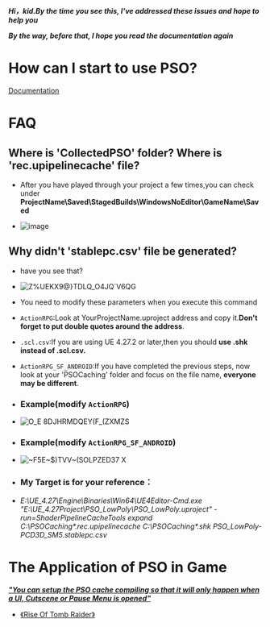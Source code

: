 ***Hi，kid.By the time you see this, I've addressed these issues and hope to help you***  

***By the way, before that, I hope you read the documentation again***





# How can I start to use PSO?

[Documentation](https://docs.unrealengine.com/4.26/en-US/SharingAndReleasing/PSOCaching/)

# FAQ

## Where is 'CollectedPSO' folder?  Where is 'rec.upipelinecache' file?

* After you have played through your project a few times,you can check under **ProjectName\Saved\StagedBuilds\WindowsNoEditor\GameName\Saved**

* ![image](https://github.com/Nanfengzhiwo1/TipsAboutPSO_UEOnWindows/assets/107869748/7043187e-c62c-4b5e-b300-29114460d906)
  
## Why didn't 'stablepc.csv' file be generated?

* have you see that?  

* ![Z%UEKX9@}TDLQ_O4JQ`V6QG](https://github.com/Nanfengzhiwo1/TipsAboutPSO_UEOnWindows/assets/107869748/d074943f-8454-49df-a735-c3ae1ca541ce)  

* You need to modify these parameters when you execute this command
  
* `ActionRPG`:Look at YourProjectName.uproject address and copy it.**Don't forget to put double quotes around the address**.

* `.scl.csv`:If you are using UE 4.27.2 or later,then you should **use .shk instead of .scl.csv.** 

* `ActionRPG_SF_ANDROID`:If you have completed the previous steps, now look at your 'PSOCaching' folder and focus on the file name, **everyone may be different**.

* ### Example(modify `ActionRPG`)  

* ![O_E 8DJHRMDQEY(F_(ZXMZS](https://github.com/Nanfengzhiwo1/TipsAboutPSO_UEOnWindows/assets/107869748/06dc95e5-31b2-43c8-a486-6f3bc9694547)
  
* ### Example(modify `ActionRPG_SF_ANDROID`)

* ![~F5E~$)TVV~(SOLPZED37 X](https://github.com/Nanfengzhiwo1/TipsAboutPSO_UEOnWindows/assets/107869748/a410a712-d266-4c63-8ac4-d094246cb76e)           

* ### My Target is for your reference：

* _E:\UE_4.27\Engine\Binaries\Win64\UE4Editor-Cmd.exe "E:\UE_4.27Project\PSO_LowPoly\PSO_LowPoly.uproject" -run=ShaderPipelineCacheTools expand C:\PSOCaching\*.rec.upipelinecache C:\PSOCaching\*.shk PSO_LowPoly-PCD3D_SM5.stablepc.csv_

# The Application of PSO in Game

***["You can setup the PSO cache compiling so that it will only happen when a UI, Cutscene or Pause Menu is opened"](https://docs.unrealengine.com/4.26/en-US/SharingAndReleasing/PSOCaching/CompilingUsingPSOCachingData/)***

* [《Rise Of Tomb Raider》](https://youtu.be/OjULOVma0Kc?t=1367)
